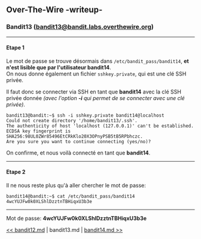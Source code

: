## Over-The-Wire -writeup-
### Bandit13 (bandit13@bandit.labs.overthewire.org)

---
#### Etape 1

Le mot de passe se trouve désormais dans `/etc/bandit_pass/bandit14`, **et n'est lisible que par l'utilisateur bandit14**.  
On nous donne également un fichier `sshkey.private`, qui est une clé SSH privée.

Il faut donc se connecter via SSH en tant que **bandit14** avec la clé SSH privée donnée *(avec l'option **-i** qui permet de se connecter avec une clé privée)*.

```console
bandit13@bandit:~$ ssh -i sshkey.private bandit14@localhost
Could not create directory '/home/bandit13/.ssh'.
The authenticity of host 'localhost (127.0.0.1)' can't be established.
ECDSA key fingerprint is SHA256:98UL0ZWr85496EtCRkKlo20X3OPnyPSB5tB5RPbhczc.
Are you sure you want to continue connecting (yes/no)? 
```

On confirme, et nous voilà connecté en tant que **bandit14**.

---
#### Etape 2

Il ne nous reste plus qu'à aller chercher le mot de passe:
```console
bandit14@bandit:~$ cat /etc/bandit_pass/bandit14 
4wcYUJFw0k0XLShlDzztnTBHiqxU3b3e
```

---
Mot de passe: **4wcYUJFw0k0XLShlDzztnTBHiqxU3b3e**

[<< bandit12.md](bandit12.md) | bandit13.md | [bandit14.md >>](bandit14.md)
